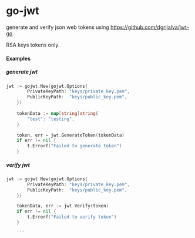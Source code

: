 # go-jwt

generate and verify json web tokens using https://github.com/dgrijalva/jwt-go

RSA keys tokens only.

#### Examples 

##### generate jwt
```go
jwt := gojwt.New(gojwt.Options{
		PrivateKeyPath: "keys/private_key.pem",
		PublicKeyPath:  "keys/public_key.pem",
	})
	
	tokenData := map[string]string{
		"test": "testing",
	}

	token, err = jwt.GenerateToken(tokenData)
	if err != nil {
		t.Errorf("Failed to generate token")
	}
```
##### verify jwt
```go
jwt := gojwt.New(gojwt.Options{
		PrivateKeyPath: "keys/private_key.pem",
		PublicKeyPath:  "keys/public_key.pem",
	})

	tokenData, err := jwt.Verify(token)
	if err != nil {
		t.Errorf("Failed to verify token")
	}

	```
